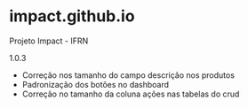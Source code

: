 # impact.github.io
Projeto Impact - IFRN

1.0.3

- Correção nos tamanho do campo descrição nos produtos
- Padronização dos botões no dashboard
- Correção no tamanho da coluna ações nas tabelas do crud
